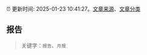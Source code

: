 :alarm_clock: 更新时间: 2025-01-23 10:41:27。[文章来源](/README.md)、[文章分类](/TAGS.md)

## 报告


> 关键字：`报告`、`月报`



